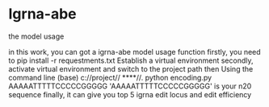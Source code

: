 # Igrna-abe
the model usage

in this work, you can got a igrna-abe model usage function
firstly, you need to pip install -r requestments.txt Establish a virtual environment
secondly, activate virtual environment and switch to the project path then Using the command line
(base) c://project// ****//.  python encoding.py  AAAAATTTTTCCCCCGGGGG
'AAAAATTTTTCCCCCGGGGG' is your n20 sequence
finally, it can give you top 5 igrna edit locus and edit efficiency

